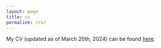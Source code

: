 ```yaml
---
layout: page
title: cv
permalink: /cv/
---
```

My CV (updated as of March 20th, 2024) can be found [here](https://www.dropbox.com/scl/fi/7qpbsfq61xbwwt7uwoqsv/HailyMerritt_CV.pdf?rlkey=fuh66hnmiiiclpajrn94s0lf8&dl=0).
